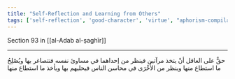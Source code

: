 ```yaml
---
title: "Self-Reflection and Learning from Others"
tags: ['self-reflection', 'good-character', 'virtue', "aphorism-compilation"]
---
```


 Section 93 in [[al-Adab al-ṣaghīr]]

---
حقٌّ على العاقل أنْ يتخذ مرآتين فينظر من إحداهما في مساوئ نفسه فتتصاغر بها ويُصْلِحُ ما استطاع منها وينظر من الأُخْرَى في محاسن الناس فيحليهم بها ويأخذ ما استطاع منها
